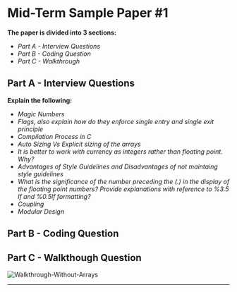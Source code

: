 # Mid-Term Sample Paper #1

<b>The paper is divided into 3 sections:</b>
<ul>
  <i>
  <li>Part A - Interview Questions</li>
  <li>Part B - Coding Question</li>
  <li>Part C - Walkthrough</li>
  </i>
</ul>

## Part A - Interview Questions

<b>Explain the following:</b>
<ul>
  <i>
  <li>Magic Numbers</li>
  <li>Flags, also explain how do they enforce single entry and single exit principle</li>
  <li>Compilation Process in C</li>
  <li>Auto Sizing Vs Explicit sizing of the arrays</li>
  <li>It is better to work with currency as integers rather than floating point. Why?</li>
  <li>Advantages of Style Guidelines and Disadvantages of not maintaing style guidelines</li>
  <li>What is the significance of the number preceding the (.) in the display of the floating point numbers? Provide explanations with reference to %3.5 lf and %0.5lf formatting?</li>
  <li>Coupling</li>
  <li>Modular Design</li>
  </i>
</ul>


## Part B - Coding Question


## Part C - Walkthough Question
![Walkthrough-Without-Arrays](https://github.com/user-attachments/assets/79501d2c-3b98-4a29-a023-4e704944aa5c)

---

###
